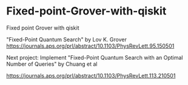 # Fixed-point-Grover-with-qiskit
Fixed point Grover with qiskit 



"Fixed-Point Quantum Search" by Lov K. Grover 
https://journals.aps.org/prl/abstract/10.1103/PhysRevLett.95.150501



Next project: Implement "Fixed-Point Quantum Search with an Optimal Number of Queries" by Chuang et al

https://journals.aps.org/prl/abstract/10.1103/PhysRevLett.113.210501
